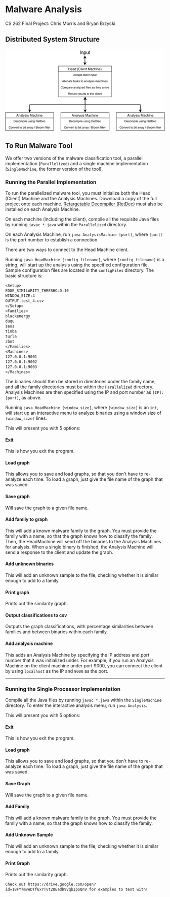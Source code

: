 # Malware Analysis

CS 262 Final Project: Chris Morris and Bryan Brzycki

## Distributed System Structure

![alt text](Malware-Analysis-Distributed-Block-Diagram.png "Distributed System Structure")

## To Run Malware Tool

We offer two versions of the malware classification tool, a parallel implementation (`Parallelized`) and a single machine implementation (`SingleMachine`, the former version of the tool).

### Running the Parallel Implementation

To run the parallelized malware tool, you must initialize both the Head (Client) Machine and the Analysis Machines. Download a copy of the full project onto each machine. [Retargetable Decompiler (RetDec)](https://retdec.com) must also be installed on each Analysis Machine.

On each machine (including the client), compile all the requisite Java files by running `javac *.java` within the `Parallelized` directory.

On each Analysis Machine, run `java AnalysisMachine [port]`, where `[port]` is the port number to establish a connection.

There are two ways to connect to the Head Machine client. 

Running `java HeadMachine [config_filename]`, where `[config_filename]` is a string, will start up the analysis using the specified configuration file. Sample configuration files are located in the `configFiles` directory. The basic structure is:
```
<Setup>
EDGE_SIMILARITY_THRESHOLD:10
WINDOW_SIZE:4
OUTPUT:test_4.csv
</Setup>
<Families>
blackenergy
duqu
zeus
tinba
turla
zbot
</Families>
<Machines>
127.0.0.1:9001
127.0.0.1:9002
127.0.0.1:9003
</Machines>
```
The binaries should then be stored in directories under the family name, and all the family directories must be within the `Parallelized` directory. Analysis Machines are then specified using the IP and port number as `[IP]:[port]`, as above.

Running `java HeadMachine [window_size]`, where `[window_size]` is an `int`, will start up an interactive menu to analyze binaries using a window size of `[window_size]` lines. 

This will present you with 5 options:

#### Exit

This is how you exit the program.

#### Load graph

This allows you to save and load graphs, so that you don't have to re-analyze each time. To load a graph, just give the file name of the graph that was saved.

#### Save graph

Will save the graph to a given file name.

#### Add family to graph

This will add a known malware family to the graph. You must provide the family with a name, so that the graph knows how to classify the family. Then, the HeadMachine will send off the binaries to the Analysis Machines for analysis. When a single binary is finished, the Analysis Machine will send a response to the client and update the graph.

#### Add unknown binaries

This will add an unknown sample to the file, checking whether it is similar enough to add to a family.

#### Print graph

Prints out the similarity graph.

#### Output classifications to csv

Outputs the graph classifications, with percentage similarities between families and between binaries within each family.

#### Add analysis machine

This adds an Analysis Machine by specifying the IP address and port number that it was initialized under. For example, if you run an Analysis Machine on the client machine under port 9000, you can connect the client by using `localhost` as the IP and `9000` as the port.

---

### Running the Single Processor Implementation

Compile all the Java files by running `javac *.java` within the `SingleMachine` directory. To enter the interactive analysis menu, run `java Analysis`.

This will present you with 5 options:

#### Exit

This is how you exit the program.

#### Load graph

This allows you to save and load graphs, so that you don't have to re-analyze each time. To load a graph, just give the file name of the graph that was saved.

#### Save Graph

Will save the graph to a given file name.

#### Add Family

This will add a known malware family to the graph. You must provide the family with a name, so that the graph knows how to classify the family.

#### Add Unknown Sample

This will add an unknown sample to the file, checking whether it is similar enough to add to a family.

#### Print Graph

Prints out the similarity graph.

	Check out https://drive.google.com/open?id=18FY7mveDTf6xrTvt28Eadh9vqbIpoQnV for examples to test with!
